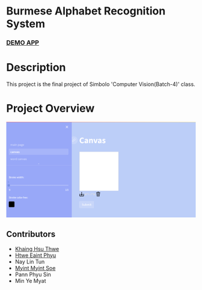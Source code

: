 <h1>Burmese Alphabet Recognition System</h1>
<h3><a href="https://atom017-burmese-alphabet-recognition-system-main-page-65ovyw.streamlit.app/">DEMO APP</a></h3>




# Description
This project is the final project of Simbolo 'Computer Vision(Batch-4)' class.

# Project Overview


![screenshot](https://github.com/atom017/Burmese-Alphabet-Recognition-System/blob/main/UI%20image.png)

## Contributors
- [Khaing Hsu Thwe](https://github.com/atom017)
- [Htwe Eaint Phyu](https://github.com/htweeaintphyu99)
- Nay Lin Tun
- [Myint Myint Soe](https://github.com/MMS04)
- Pann Phyu Sin
- Min Ye Myat
